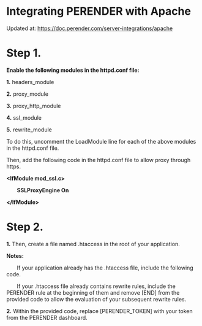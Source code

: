 # Integrating PERENDER with Apache
Updated at: https://doc.perender.com/server-integrations/apache

# Step 1.

<b>Enable the following modules in the httpd.conf file:</b>

<b>1.</b> headers_module

<b>2.</b> proxy_module

<b>3.</b> proxy_http_module

<b>4.</b> ssl_module

<b>5.</b> rewrite_module

To do this, uncomment the LoadModule line for each of the above modules in the httpd.conf file.

Then, add the following code in the httpd.conf file to allow proxy through https.

<b>&lt;IfModule mod_ssl.c&gt;</b>
  
&nbsp;&nbsp;&nbsp;&nbsp;&nbsp;&nbsp; <b>SSLProxyEngine On</b>
  
<b>&lt;/IfModule&gt;</b>

# Step 2.

<b>1.</b> Then, create a file named .htaccess in the root of your application.

<b>Notes:</b>

&nbsp;&nbsp;&nbsp;&nbsp;&nbsp;&nbsp; If your application already has the .htaccess file, include the following code.

&nbsp;&nbsp;&nbsp;&nbsp;&nbsp;&nbsp; If your .htaccess file already contains rewrite rules, include the PERENDER rule at the beginning of them and remove [END] from the provided code to allow the evaluation of your subsequent rewrite rules.

<b>2.</b> Within the provided code, replace [PERENDER_TOKEN] with your token from the PERENDER dashboard.
